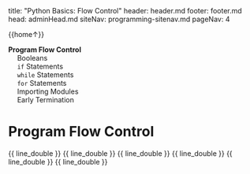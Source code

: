 <frontmatter>
title: "Python Basics: Flow Control"
header: header.md
footer: footer.md
head: adminHead.md
siteNav: programming-sitenav.md
pageNav: 4
</frontmatter>

<div class="website-content" id="main">
<div id="toc">

{{home↑}}
* [**Program Flow Control**](#program-flow-control)
  * [Booleans](#booleans)
  * [`if` Statements](#if-statements)
  * [`while` Statements](#while-statements)
  * [`for` Statements](#for-statements)
  * [Importing Modules](#importing-modules)
  * [Early Termination](#early-termination)
  
</div>
<div id="main">

# Program Flow Control

<include src="../booleans/text.md" />{{ line_double }}
<include src="../if/text.md" />{{ line_double }}
<include src="../while/text.md" />{{ line_double }}
<include src="../for/text.md" />{{ line_double }}
<include src="../import/text.md" />{{ line_double }}
<include src="../exit/text.md" />{{ line_double }}

</div>
</div>